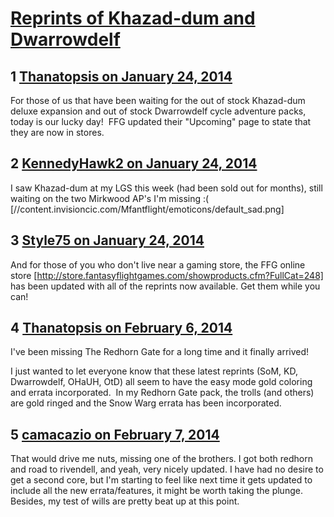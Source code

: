 # [Reprints of Khazad-dum and Dwarrowdelf](https://community.fantasyflightgames.com/topic/97723-reprints-of-khazad-dum-and-dwarrowdelf/)

## 1 [Thanatopsis on January 24, 2014](https://community.fantasyflightgames.com/topic/97723-reprints-of-khazad-dum-and-dwarrowdelf/?do=findComment&comment=963480)

For those of us that have been waiting for the out of stock Khazad-dum deluxe expansion and out of stock Dwarrowdelf cycle adventure packs, today is our lucky day!  FFG updated their "Upcoming" page to state that they are now in stores.

## 2 [KennedyHawk2 on January 24, 2014](https://community.fantasyflightgames.com/topic/97723-reprints-of-khazad-dum-and-dwarrowdelf/?do=findComment&comment=963485)

I saw Khazad-dum at my LGS this week (had been sold out for months), still waiting on the two Mirkwood AP's I'm missing :( [//content.invisioncic.com/Mfantflight/emoticons/default_sad.png]

## 3 [Style75 on January 24, 2014](https://community.fantasyflightgames.com/topic/97723-reprints-of-khazad-dum-and-dwarrowdelf/?do=findComment&comment=963506)

And for those of you who don't live near a gaming store, the FFG online store [http://store.fantasyflightgames.com/showproducts.cfm?FullCat=248] has been updated with all of the reprints now available. Get them while you can!

## 4 [Thanatopsis on February 6, 2014](https://community.fantasyflightgames.com/topic/97723-reprints-of-khazad-dum-and-dwarrowdelf/?do=findComment&comment=976213)

I've been missing The Redhorn Gate for a long time and it finally arrived!

I just wanted to let everyone know that these latest reprints (SoM, KD, Dwarrowdelf, OHaUH, OtD) all seem to have the easy mode gold coloring and errata incorporated.  In my Redhorn Gate pack, the trolls (and others) are gold ringed and the Snow Warg errata has been incorporated.
 

## 5 [camacazio on February 7, 2014](https://community.fantasyflightgames.com/topic/97723-reprints-of-khazad-dum-and-dwarrowdelf/?do=findComment&comment=977448)

That would drive me nuts, missing one of the brothers. I got both redhorn and road to rivendell, and yeah, very nicely updated. I have had no desire to get a second core, but I'm starting to feel like next time it gets updated to include all the new errata/features, it might be worth taking the plunge. Besides, my test of wills are pretty beat up at this point.

